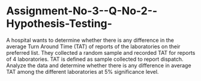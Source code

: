 # Assignment-No-3--Q-No-2--Hypothesis-Testing-
A hospital wants to determine whether there is any difference in the average Turn Around Time (TAT) of reports of the laboratories on their preferred list. They collected a random sample and recorded TAT for reports of 4 laboratories. TAT is defined as sample collected to report dispatch. Analyze the data and determine whether there is any difference in average TAT among the different laboratories at 5% significance level.
